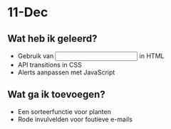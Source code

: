# 11-Dec
## Wat heb ik geleerd?
- Gebruik van <input> in HTML
- API transitions in CSS
- Alerts aanpassen met JavaScript

## Wat ga ik toevoegen?
- Een sorteerfunctie voor planten
- Rode invulvelden voor foutieve e-mails
